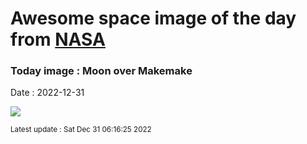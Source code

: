 
# Awesome space image of the day from [NASA](https://api.nasa.gov/)

### Today image : Moon over Makemake
Date : 2022-12-31

![](https://apod.nasa.gov/apod/image/2212/Makemakemoon100mile.jpg)

<small>Latest update : Sat Dec 31 06:16:25 2022</small>
        